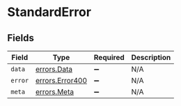 # StandardError


## Fields

| Field                                              | Type                                               | Required                                           | Description                                        |
| -------------------------------------------------- | -------------------------------------------------- | -------------------------------------------------- | -------------------------------------------------- |
| `data`                                             | [errors.Data](../../models/errors/data.md)         | :heavy_minus_sign:                                 | N/A                                                |
| `error`                                            | [errors.Error400](../../models/errors/error400.md) | :heavy_minus_sign:                                 | N/A                                                |
| `meta`                                             | [errors.Meta](../../models/errors/meta.md)         | :heavy_minus_sign:                                 | N/A                                                |
